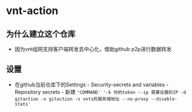 # vnt-action
## 为什么建立这个仓库
- 因为vnt组网支持客户端转发去中心化，借助github p2p进行数据转发
## 设置
- 在github当前仓库下的Settings - Security-secrets and variables - Repository secrets - 新建
  `'COMMAND' '-k 你的token --ip 需要设置的IP -d gitaction -n gitaction -s vnts的服务端地址 --no-proxy --disable-stats'`
  
